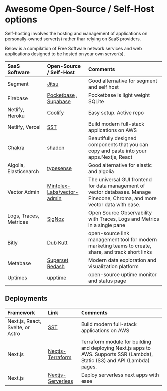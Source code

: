 # Awesome Open-Source / Self-Host options
Self-hosting involves the hosting and management of applications on personally-owned server(s) rather than relying on SaaS providers.

Below is a compilation of Free Software network services and web applications designed to be hosted on your own server(s).

| SaaS Software | Open-Source / Self-Host | Comments |
| :---         | :---         | :---         |  
| Segment   | [Jitsu](https://www.jitsu.com) | Good alternative for segment and self host |
| Firebase   | [Pocketbase](https://www.pocketbase.io) , [Supabase](https://www.supabase.com) | Pocketbase is  light weight SQLite |
| Netlify, Heroku   | [Coolify](https://www.coolify.io) | Easy setup. Active repo |
| Netlify, Vercel   |[SST](https://www.sst.dev) | Build modern full-stack applications on AWS |
| Chakra   | [shadcn](https://ui.shadcn.com) | Beautifully designed components that you can copy and paste into your apps.Nextjs, React |
| Algolia, Elasticsearch   | [typesense](https://typesense.org) | Good alternative for elastic and algolia |
| Vector Admin   | [Mintplex-Labs/vector-admin](https://github.com/Mintplex-Labs/vector-admin) |  The universal GUI frontend for data management of vector databases. Manage Pinecone, Chroma, and more vector data with ease. |
| Logs, Traces, Metrices   | [SigNoz](https://signoz.io) | Open Source Observability with Traces, Logs and Metrics in a single pane |
| Bitly   | [Dub](https://www.dub.sh) [Kutt](https://www.kutt.it) | open-source link management tool for modern marketing teams to create, share, and track short links |
| Metabase   | [Superset](https://superset.apache.org) [Redash](https://redash.io) | Modern data exploration and visualization platform |
| Uptimes   | [upptime](https://github.com/upptime/upptime) | open-source uptime monitor and status page |


## Deployments

| Framework | Link | Comments |
| :---         | :---         | :---         |
| Next.js, React, Svelte, or Astro   | [SST](https://www.sst.dev) | Build modern full-stack applications on AWS |
| Next.js   | [Nextjs-Terraform](https://registry.terraform.io/modules/milliHQ/next-js/aws/latest) | Terraform module for building and deploying Next.js apps to AWS. Supports SSR (Lambda), Static (S3) and API (Lambda) pages. |
| Next.js   | [Nextjs-Serverless](https://www.serverless.com/plugins/serverless-nextjs-plugin) | Deploy serverless next apps with ease |

